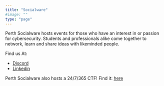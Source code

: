 ```yaml
---
title: "Socialware"
#image: ""
type: "page"
---
```



Perth Socialware hosts events for those who have an interest in or passion for cybersecurity. Students and professionals alike come together to network, learn and share ideas with likeminded people.

Find us At:
- [Discord](https://discord.gg/dQ8FMFQSRp)
- [Linkedin]()

Perth Socialware also hosts a 24/7/365 CTF! Find it: [here](https://socialware.emu.team)
